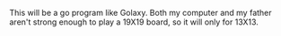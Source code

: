 This will be a go program like Golaxy.
Both my computer and my father aren't strong enough to play a 19X19 board, so it will only for 13X13.

